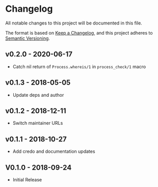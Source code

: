 # Changelog

All notable changes to this project will be documented in this file.

The format is based on [Keep a Changelog](https://keepachangelog.com/en/1.0.0/),
and this project adheres to [Semantic Versioning](https://semver.org/spec/v2.0.0.html).

## v0.2.0 - 2020-06-17

- Catch nil return of `Process.whereis/1` in `process_check/1` macro

## v0.1.3 - 2018-05-05

- Update deps and author

## v0.1.2 - 2018-12-11

- Switch maintainer URLs

## v0.1.1 - 2018-10-27

- Add credo and documentation updates

## V0.1.0 - 2018-09-24

- Initial Release
